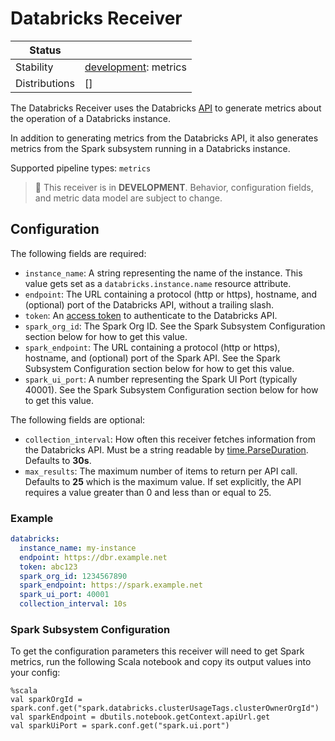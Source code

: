 # Databricks Receiver

<!-- status autogenerated section -->
| Status        |           |
| ------------- |-----------|
| Stability     | [development]: metrics   |
| Distributions | [] |

[development]: https://github.com/open-telemetry/opentelemetry-collector#development
<!-- end autogenerated section -->

The Databricks Receiver uses the Databricks
[API](https://docs.databricks.com/dev-tools/api/latest/index.html)
to generate metrics about the operation of a Databricks instance.

In addition to generating metrics from the Databricks API, it also generates metrics from the Spark subsystem running in a Databricks instance.

Supported pipeline types: `metrics`

> :construction: This receiver is in **DEVELOPMENT**. Behavior, configuration fields, and metric data model are subject to change.

## Configuration

The following fields are required:

- `instance_name`: A string representing the name of the instance. This value gets set as a `databricks.instance.name` resource attribute.
- `endpoint`: The URL containing a protocol (http or https), hostname, and (optional) port of the Databricks API, without a trailing slash.
- `token`: An [access token](https://docs.databricks.com/dev-tools/auth.html#databricks-personal-access-tokens) to authenticate to the Databricks API. 
- `spark_org_id`: The Spark Org ID. See the Spark Subsystem Configuration section below for how to get this value.
- `spark_endpoint`: The URL containing a protocol (http or https), hostname, and (optional) port of the Spark API. See the Spark Subsystem Configuration section below for how to get this value.
- `spark_ui_port`: A number representing the Spark UI Port (typically 40001). See the Spark Subsystem Configuration section below for how to get this value.

The following fields are optional:

- `collection_interval`: How often this receiver fetches information from the Databricks API.
Must be a string readable by [time.ParseDuration](https://pkg.go.dev/time#ParseDuration). Defaults to **30s**.
- `max_results`: The maximum number of items to return per API call. Defaults to **25** which is the maximum value.
If set explicitly, the API requires a value greater than 0 and less than or equal to 25.

### Example

```yaml
databricks:
  instance_name: my-instance
  endpoint: https://dbr.example.net
  token: abc123
  spark_org_id: 1234567890
  spark_endpoint: https://spark.example.net
  spark_ui_port: 40001
  collection_interval: 10s
```

### Spark Subsystem Configuration

To get the configuration parameters this receiver will need to get Spark metrics, run the following Scala notebook and copy its output values into your config:

```
%scala
val sparkOrgId = spark.conf.get("spark.databricks.clusterUsageTags.clusterOwnerOrgId")
val sparkEndpoint = dbutils.notebook.getContext.apiUrl.get
val sparkUiPort = spark.conf.get("spark.ui.port")
```
